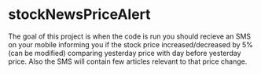 # stockNewsPriceAlert

The goal of this project is when the code is run you should recieve an SMS on your mobile informing you if the stock price increased/decreased by 5%(can be modified) comparing yesterday price with day before yesterday price. Also the SMS will contain few articles relevant to that price change.
